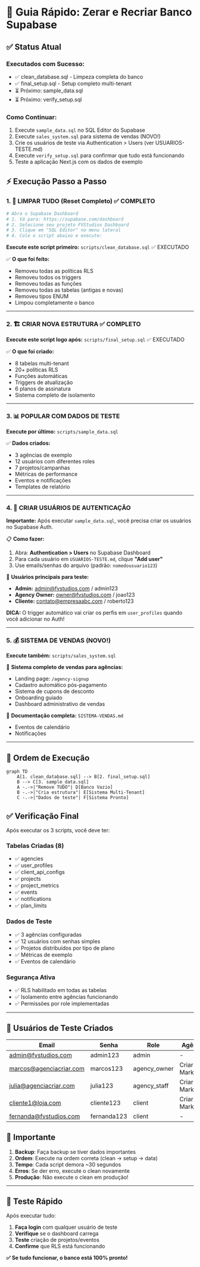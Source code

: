 # 🚀 Guia Rápido: Zerar e Recriar Banco Supabase

## ✅ Status Atual

### Executados com Sucesso:
- ✅ clean_database.sql - Limpeza completa do banco
- ✅ final_setup.sql - Setup completo multi-tenant  
- ⏳ Próximo: sample_data.sql
- ⏳ Próximo: verify_setup.sql

### Como Continuar:
1. Execute `sample_data.sql` no SQL Editor do Supabase
2. Execute `sales_system.sql` para sistema de vendas (NOVO!)
3. Crie os usuários de teste via Authentication > Users (ver USUARIOS-TESTE.md)
4. Execute `verify_setup.sql` para confirmar que tudo está funcionando
5. Teste a aplicação Next.js com os dados de exemplo

## ⚡ Execução Passo a Passo

### 1. 🧹 LIMPAR TUDO (Reset Completo) ✅ COMPLETO
```bash
# Abra o Supabase Dashboard
# 1. Vá para: https://supabase.com/dashboard
# 2. Selecione seu projeto FVStudios Dashboard
# 3. Clique em "SQL Editor" no menu lateral
# 4. Cole o script abaixo e execute:
```

**Execute este script primeiro:** `scripts/clean_database.sql` ✅ EXECUTADO

✅ **O que foi feito:**
- Removeu todas as políticas RLS
- Removeu todos os triggers
- Removeu todas as funções
- Removeu todas as tabelas (antigas e novas)
- Removeu tipos ENUM
- Limpou completamente o banco

---

### 2. 🏗️ CRIAR NOVA ESTRUTURA ✅ COMPLETO
**Execute este script logo após:** `scripts/final_setup.sql` ✅ EXECUTADO

✅ **O que foi criado:**
- 8 tabelas multi-tenant
- 20+ políticas RLS
- Funções automáticas
- Triggers de atualização
- 6 planos de assinatura
- Sistema completo de isolamento

---

### 3. 📊 POPULAR COM DADOS DE TESTE
**Execute por último:** `scripts/sample_data.sql`

✅ **Dados criados:**
- 3 agências de exemplo
- 12 usuários com diferentes roles
- 7 projetos/campanhas
- Métricas de performance
- Eventos e notificações
- Templates de relatório

---

### 4. 👥 CRIAR USUÁRIOS DE AUTENTICAÇÃO
**Importante:** Após executar `sample_data.sql`, você precisa criar os usuários no Supabase Auth.

📋 **Como fazer:**
1. Abra: **Authentication > Users** no Supabase Dashboard
2. Para cada usuário em `USUARIOS-TESTE.md`, clique **"Add user"**
3. Use emails/senhas do arquivo (padrão: `nomedousuario123`)

🎯 **Usuários principais para teste:**
- **Admin:** admin@fvstudios.com / admin123
- **Agency Owner:** owner@fvstudios.com / joao123  
- **Cliente:** contato@empresaabc.com / roberto123

**DICA:** O trigger automático vai criar os perfis em `user_profiles` quando você adicionar no Auth!

---

### 5. 💰 SISTEMA DE VENDAS (NOVO!)
**Execute também:** `scripts/sales_system.sql`

🎯 **Sistema completo de vendas para agências:**
- Landing page: `/agency-signup`
- Cadastro automático pós-pagamento
- Sistema de cupons de desconto
- Onboarding guiado
- Dashboard administrativo de vendas

📖 **Documentação completa:** `SISTEMA-VENDAS.md`
- Eventos de calendário
- Notificações

---

## 🎯 Ordem de Execução

```mermaid
graph TD
    A[1. clean_database.sql] --> B[2. final_setup.sql]
    B --> C[3. sample_data.sql]
    A -.->|"Remove TUDO"| D[Banco Vazio]
    B -.->|"Cria estrutura"| E[Sistema Multi-Tenant]
    C -.->|"Dados de teste"| F[Sistema Pronto]
```

## ✅ Verificação Final

Após executar os 3 scripts, você deve ter:

### Tabelas Criadas (8)
- ✅ agencies
- ✅ user_profiles  
- ✅ client_api_configs
- ✅ projects
- ✅ project_metrics
- ✅ events
- ✅ notifications
- ✅ plan_limits

### Dados de Teste
- ✅ 3 agências configuradas
- ✅ 12 usuários com senhas simples
- ✅ Projetos distribuídos por tipo de plano
- ✅ Métricas de exemplo
- ✅ Eventos de calendário

### Segurança Ativa
- ✅ RLS habilitado em todas as tabelas
- ✅ Isolamento entre agências funcionando
- ✅ Permissões por role implementadas

---

## 🔐 Usuários de Teste Criados

| Email | Senha | Role | Agência |
|-------|-------|------|---------|
| admin@fvstudios.com | admin123 | admin | - |
| marcos@agenciacriar.com | marcos123 | agency_owner | Criar Marketing |
| julia@agenciacriar.com | julia123 | agency_staff | Criar Marketing |
| cliente1@loja.com | cliente123 | client | Criar Marketing |
| fernanda@fvstudios.com | fernanda123 | client | - |

## 🚨 Importante

1. **Backup**: Faça backup se tiver dados importantes
2. **Ordem**: Execute na ordem correta (clean → setup → data)
3. **Tempo**: Cada script demora ~30 segundos
4. **Erros**: Se der erro, execute o clean novamente
5. **Produção**: Não execute o clean em produção!

---

## 📱 Teste Rápido

Após executar tudo:

1. **Faça login** com qualquer usuário de teste
2. **Verifique** se o dashboard carrega
3. **Teste** criação de projetos/eventos
4. **Confirme** que RLS está funcionando

**✅ Se tudo funcionar, o banco está 100% pronto!**
